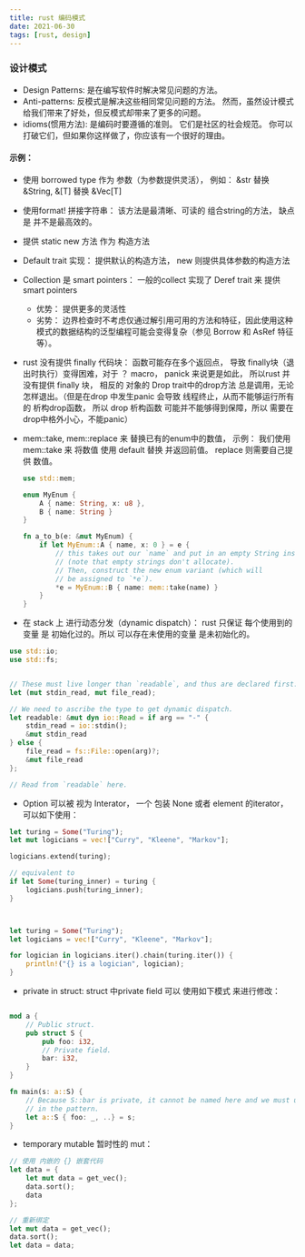 ```yaml
---
title: rust 编码模式
date: 2021-06-30
tags: [rust, design]
---
```


### 设计模式
* Design Patterns: 是在编写软件时解决常见问题的方法。
* Anti-patterns: 反模式是解决这些相同常见问题的方法。 然而，虽然设计模式给我们带来了好处，但反模式却带来了更多的问题。
* idioms(惯用方法): 是编码时要遵循的准则。 它们是社区的社会规范。 你可以打破它们，但如果你这样做了，你应该有一个很好的理由。
#### 示例：
* 使用 borrowed type 作为 参数（为参数提供灵活）， 例如： &str 替换 &String, &[T] 替换 &Vec[T] 
* 使用format! 拼接字符串： 该方法是最清晰、可读的 组合string的方法， 缺点是 并不是最高效的。
* 提供 static new 方法 作为 构造方法
* Default trait 实现： 提供默认的构造方法， new 则提供具体参数的构造方法
* Collection 是 smart pointers： 一般的collect 实现了 Deref trait 来 提供 smart pointers 
  * 优势： 提供更多的灵活性
  * 劣势： 边界检查时不考虑仅通过解引用可用的方法和特征，因此使用这种模式的数据结构的泛型编程可能会变得复杂（参见 Borrow 和 AsRef 特征等）。 
* rust 没有提供 finally 代码块： 函数可能存在多个返回点， 导致 finally块（退出时执行）变得困难，对于 ？ macro， panick 来说更是如此， 所以rust 并没有提供 finally 块， 相反的 对象的 Drop trait中的drop方法 总是调用，无论怎样退出。（但是在drop 中发生panic 会导致 线程终止，从而不能够运行所有的 析构drop函数， 所以 drop 析构函数 可能并不能够得到保障，所以 需要在drop中格外小心，不能panic）
* mem::take, mem::replace 来 替换已有的enum中的数值， 示例： 我们使用 mem::take 来 将数值 使用 default 替换 并返回前值。 replace 则需要自己提供 数值。

  ```rust
  use std::mem;

  enum MyEnum {
      A { name: String, x: u8 },
      B { name: String }
  }

  fn a_to_b(e: &mut MyEnum) {
      if let MyEnum::A { name, x: 0 } = e {
          // this takes out our `name` and put in an empty String instead
          // (note that empty strings don't allocate).
          // Then, construct the new enum variant (which will
          // be assigned to `*e`).
          *e = MyEnum::B { name: mem::take(name) }
      }
  }
  ```
* 在 stack 上 进行动态分发（dynamic dispatch）：  rust 只保证 每个使用到的 变量 是 初始化过的。所以 可以存在未使用的变量 是未初始化的。

```rust
use std::io;
use std::fs;


// These must live longer than `readable`, and thus are declared first:
let (mut stdin_read, mut file_read);

// We need to ascribe the type to get dynamic dispatch.
let readable: &mut dyn io::Read = if arg == "-" {
    stdin_read = io::stdin();
    &mut stdin_read
} else {
    file_read = fs::File::open(arg)?;
    &mut file_read
};

// Read from `readable` here.

```
* Option 可以被 视为 Interator， 一个 包装 None 或者 element 的iterator， 可以如下使用：

```rust
let turing = Some("Turing");
let mut logicians = vec!["Curry", "Kleene", "Markov"];

logicians.extend(turing);

// equivalent to
if let Some(turing_inner) = turing {
    logicians.push(turing_inner);
}



let turing = Some("Turing");
let logicians = vec!["Curry", "Kleene", "Markov"];

for logician in logicians.iter().chain(turing.iter()) {
    println!("{} is a logician", logician);
}
```
* private in struct:  struct 中private field  可以 使用如下模式 来进行修改：

```rust

mod a {
    // Public struct.
    pub struct S {
        pub foo: i32,
        // Private field.
        bar: i32,
    }
}

fn main(s: a::S) {
    // Because S::bar is private, it cannot be named here and we must use `..`
    // in the pattern.
    let a::S { foo: _, ..} = s;
}

```
*  temporary mutable 暂时性的 mut： 

```rust
// 使用 内嵌的 {} 嵌套代码
let data = {
    let mut data = get_vec();
    data.sort();
    data
};

// 重新绑定
let mut data = get_vec();
data.sort();
let data = data;
```
